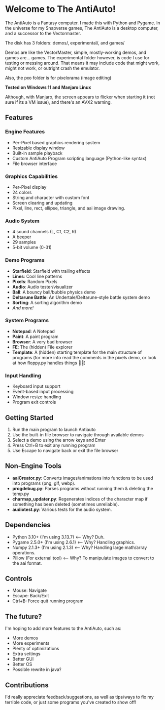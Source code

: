 # Welcome to The AntiAuto!

The AntiAuto is a Fantasy computer. I made this with Python and Pygame. In the universe for my Snapverse 
games, The AntiAuto is a desktop computer, and a successor to the Vectormaster.

The disk has 3 folders: demos/, experimental/, and games/

Demos are like the VectorMaster, simple, mostly-working demos, and games are... games.
The experimental folder however, is code I use for testing or messing around. That means it may include code that might work, might not work, or outright crash the emulator.

Also, the pxo folder is for pixelorama (image editing)

**Tested on Windows 11 and Manjaro Linux**

Although, with Manjaro, the screen appears to flicker when starting it (not sure if its a VM issue), and there's an AVX2 warning.

## Features

### Engine Features
- Per-Pixel based graphics rendering system
- Resizable display window
- Built-in sample playback
- Custom AntiAuto Program scripting language (Python-like syntax)
- File browser interface

### Graphics Capabilities
- Per-Pixel display
- 24 colors
- String and character with custom font
- Screen clearing and updating
- Pixel, line, rect, ellipse, triangle, and aai image drawing.

### Audio System
- 4 sound channels (L, C1, C2, R)
- A beeper
- 29 samples
- 5-bit volume (0-31)

### Demo Programs
- **Starfield**: Starfield with trailing effects
- **Lines**: Cool line patterns
- **Pixels**: Random Pixels
- **Audio**: Audio tester/visualizer
- **Ball**: A bouncy ball/bubble physics demo
- **Deltarune Battle**: An Undertale/Deltarune-style battle system demo
- **Sorting**: A sorting algorithm demo
- *And more!*

### System Programs
- **Notepad**: A Notepad
- **Paint**: A paint program
- **Browser**: A very bad browser
- **FE**: The (hidden) File explorer
- **Template**: A (hidden) starting template for the main structure of programs (for more info read the comments in the pixels demo, or look at how floppy.py handles things 🤷‍♂️)

### Input Handling
- Keyboard input support
- Event-based input processing
- Window resize handling
- Program exit controls

## Getting Started

1. Run the main program to launch Antiauto
2. Use the built-in file browser to navigate through available demos
3. Select a demo using the arrow keys and Enter
4. Press Ctrl+B to exit any running program
5. Use Escape to navigate back or exit the file browser

## Non-Engine Tools
- **aaiCreator.py**: Converts images/animations into functions to be used into programs (png, gif, webp).
- **progdebug.py**: Parses programs without running them & deleting the temp.py
- **charmap_updater.py**: Regenerates indices of the character map if something has been deleted (sometimes unreliable).
- **audiotest.py**: Various tests for the audio system.

## Dependencies

- Python 3.10+ (I'm using 3.13.7) <-- Why? Duh.
- Pygame 2.5.0+ (I'm using 2.6.1) <-- Why? Handling graphics.
- Numpy 2.1.3+ (I'm using 2.1.3) <-- Why? Handling large math/array operations.
- Pillow (For external tool) <-- Why? To manipulate images to convert to the aai format.

## Controls

- Mouse: Navigate
- Escape: Back/Exit
- Ctrl+B: Force quit running program

## The future?
I'm hoping to add more features to the AntiAuto, such as:
- More demos
- More experiments
- Plenty of optimizations
- Extra settings
- Better GUI
- Better OS
- Possible rewrite in java?

## Contributions
I'd really appreciate feedback/suggestions, as well as tips/ways to fix my terrible code, or just some programs you've created to show off!